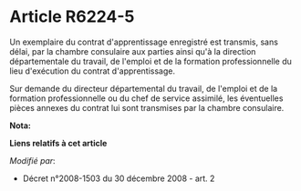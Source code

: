 # Article R6224-5

Un exemplaire du contrat d'apprentissage enregistré est transmis, sans délai, par la chambre consulaire aux parties ainsi
qu'à la direction départementale du travail, de l'emploi et de la formation professionnelle du lieu d'exécution du contrat
d'apprentissage.

Sur demande du directeur départemental du travail, de l'emploi et de la formation professionnelle ou du chef de service
assimilé, les éventuelles pièces annexes du contrat lui sont transmises par la chambre consulaire.

**Nota:**



**Liens relatifs à cet article**

_Modifié par_:

  - Décret n°2008-1503 du 30 décembre 2008 - art. 2
